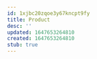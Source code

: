 ```yaml
---
id: 1xjbc20zqoe3y67kncpt9fy
title: Product
desc: ''
updated: 1647653264810
created: 1647653264810
stub: true
---
```


